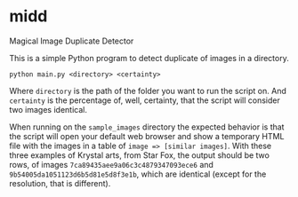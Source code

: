 # midd
Magical Image Duplicate Detector

This is a simple Python program to detect duplicate of images in a directory.

```
python main.py <directory> <certainty>
```

Where `directory` is the path of the folder you want to run the script on. And `certainty` is the percentage of, well, certainty, that the script will consider two images identical.

When running on the `sample_images` directory the expected behavior is that the script will open your default web browser and show a temporary HTML file with the images in a table of `image => [similar images]`. With these three examples of Krystal arts, from Star Fox, the output should be two rows, of images `7ca89435aee9a06c3c4879347093ece6` and `9b54005da1051123d6b5d81e5d8f3e1b`, which are identical (except for the resolution, that is different).